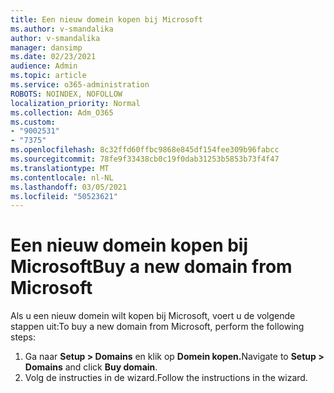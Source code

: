```yaml
---
title: Een nieuw domein kopen bij Microsoft
ms.author: v-smandalika
author: v-smandalika
manager: dansimp
ms.date: 02/23/2021
audience: Admin
ms.topic: article
ms.service: o365-administration
ROBOTS: NOINDEX, NOFOLLOW
localization_priority: Normal
ms.collection: Adm_O365
ms.custom:
- "9002531"
- "7375"
ms.openlocfilehash: 8c32ffd60ffbc9868e845df154fee309b96fabcc
ms.sourcegitcommit: 78fe9f33438cb0c19f0dab31253b5853b73f4f47
ms.translationtype: MT
ms.contentlocale: nl-NL
ms.lasthandoff: 03/05/2021
ms.locfileid: "50523621"
---
```

# <a name="buy-a-new-domain-from-microsoft"></a><span data-ttu-id="23143-102">Een nieuw domein kopen bij Microsoft</span><span class="sxs-lookup"><span data-stu-id="23143-102">Buy a new domain from Microsoft</span></span>

<span data-ttu-id="23143-103">Als u een nieuw domein wilt kopen bij Microsoft, voert u de volgende stappen uit:</span><span class="sxs-lookup"><span data-stu-id="23143-103">To buy a new domain from Microsoft, perform the following steps:</span></span>

1. <span data-ttu-id="23143-104">Ga naar **Setup > Domains** en klik op **Domein kopen.**</span><span class="sxs-lookup"><span data-stu-id="23143-104">Navigate to **Setup > Domains** and click **Buy domain**.</span></span> 
2. <span data-ttu-id="23143-105">Volg de instructies in de wizard.</span><span class="sxs-lookup"><span data-stu-id="23143-105">Follow the instructions in the wizard.</span></span>